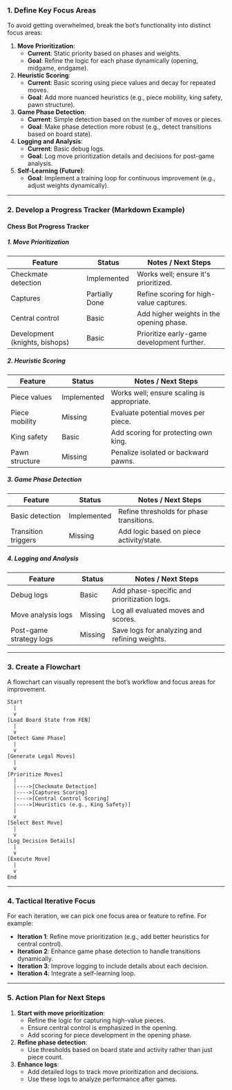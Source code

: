 ### **1. Define Key Focus Areas**
To avoid getting overwhelmed, break the bot’s functionality into distinct focus areas:
1. **Move Prioritization**:
   - **Current**: Static priority based on phases and weights.
   - **Goal**: Refine the logic for each phase dynamically (opening, midgame, endgame).
2. **Heuristic Scoring**:
   - **Current**: Basic scoring using piece values and decay for repeated moves.
   - **Goal**: Add more nuanced heuristics (e.g., piece mobility, king safety, pawn structure).
3. **Game Phase Detection**:
   - **Current**: Simple detection based on the number of moves or pieces.
   - **Goal**: Make phase detection more robust (e.g., detect transitions based on board state).
4. **Logging and Analysis**:
   - **Current**: Basic debug logs.
   - **Goal**: Log move prioritization details and decisions for post-game analysis.
5. **Self-Learning (Future)**:
   - **Goal**: Implement a training loop for continuous improvement (e.g., adjust weights dynamically).

---

### **2. Develop a Progress Tracker (Markdown Example)**

#### **Chess Bot Progress Tracker**

##### **1. Move Prioritization**
| Feature                        | Status       | Notes / Next Steps                          |
|--------------------------------|--------------|--------------------------------------------|
| Checkmate detection            | Implemented  | Works well; ensure it's prioritized.       |
| Captures                       | Partially Done | Refine scoring for high-value captures.   |
| Central control                | Basic        | Add higher weights in the opening phase.   |
| Development (knights, bishops) | Basic        | Prioritize early-game development further. |

##### **2. Heuristic Scoring**
| Feature                  | Status       | Notes / Next Steps                         |
|--------------------------|--------------|-------------------------------------------|
| Piece values             | Implemented  | Works well; ensure scaling is appropriate.|
| Piece mobility           | Missing      | Evaluate potential moves per piece.       |
| King safety              | Basic        | Add scoring for protecting own king.      |
| Pawn structure           | Missing      | Penalize isolated or backward pawns.      |

##### **3. Game Phase Detection**
| Feature             | Status       | Notes / Next Steps                          |
|---------------------|--------------|--------------------------------------------|
| Basic detection     | Implemented  | Refine thresholds for phase transitions.   |
| Transition triggers | Missing      | Add logic based on piece activity/state.   |

##### **4. Logging and Analysis**
| Feature                 | Status       | Notes / Next Steps                          |
|-------------------------|--------------|--------------------------------------------|
| Debug logs              | Basic        | Add phase-specific and prioritization logs.|
| Move analysis logs      | Missing      | Log all evaluated moves and scores.        |
| Post-game strategy logs | Missing      | Save logs for analyzing and refining weights.|

---

### **3. Create a Flowchart**
A flowchart can visually represent the bot’s workflow and focus areas for improvement.

```plaintext
Start
  |
  v
[Load Board State from FEN]
  |
  v
[Detect Game Phase]
  |
  v
[Generate Legal Moves]
  |
  v
[Prioritize Moves]
  |
  |---->[Checkmate Detection]
  |---->[Captures Scoring]
  |---->[Central Control Scoring]
  |---->[Heuristics (e.g., King Safety)]
  |
  v
[Select Best Move]
  |
  v
[Log Decision Details]
  |
  v
[Execute Move]
  |
  v
End
```

---

### **4. Tactical Iterative Focus**
For each iteration, we can pick one focus area or feature to refine. For example:
- **Iteration 1**: Refine move prioritization (e.g., add better heuristics for central control).
- **Iteration 2**: Enhance game phase detection to handle transitions dynamically.
- **Iteration 3**: Improve logging to include details about each decision.
- **Iteration 4**: Integrate a self-learning loop.

---

### **5. Action Plan for Next Steps**
1. **Start with move prioritization**:
   - Refine the logic for capturing high-value pieces.
   - Ensure central control is emphasized in the opening.
   - Add scoring for piece development in the opening phase.
2. **Refine phase detection**:
   - Use thresholds based on board state and activity rather than just piece count.
3. **Enhance logs**:
   - Add detailed logs to track move prioritization and decisions.
   - Use these logs to analyze performance after games.
